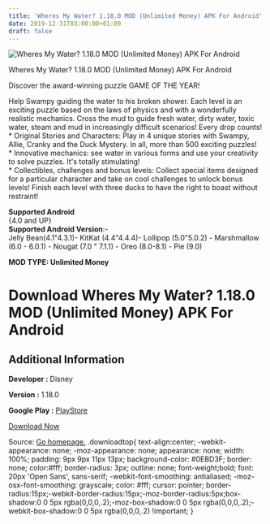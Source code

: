 ```yaml
---
title: 'Wheres My Water? 1.18.0 MOD (Unlimited Money) APK For Android'
date: 2019-12-31T03:00:00+01:00
draft: false
---
```


![Wheres My Water? 1.18.0 MOD (Unlimited Money) APK For Android](https://i0.wp.com/apkhome.net/wp-content/uploads/2019/11/Wheres-My-Water.jpg "Wheres My Water? 1.18.0 MOD (Unlimited Money) APK For Android")

  

Wheres My Water? 1.18.0 MOD (Unlimited Money) APK For Android

Discover the award-winning puzzle GAME OF THE YEAR!

Help Swampy guiding the water to his broken shower. Each level is an exciting puzzle based on the laws of physics and with a wonderfully realistic mechanics. Cross the mud to guide fresh water, dirty water, toxic water, steam and mud in increasingly difficult scenarios! Every drop counts!  
\* Original Stories and Characters: Play in 4 unique stories with Swampy, Allie, Cranky and the Duck Mystery. In all, more than 500 exciting puzzles!  
\* Innovative mechanics: see water in various forms and use your creativity to solve puzzles. It's totally stimulating!  
\* Collectibles, challenges and bonus levels: Collect special items designed for a particular character and take on cool challenges to unlock bonus levels! Finish each level with three ducks to have the right to boast without restraint!

**Supported Android**  
{4.0 and UP}  
**Supported Android Version**:-  
Jelly Bean(4.1"4.3.1)- KitKat (4.4"4.4.4)- Lollipop (5.0"5.0.2) - Marshmallow (6.0 - 6.0.1) - Nougat (7.0 " 7.1.1) - Oreo (8.0-8.1) - Pie (9.0)

**MOD TYPE: Unlimited Money**

Download Wheres My Water? 1.18.0 MOD (Unlimited Money) APK For Android
======================================================================

Additional Information
----------------------

**Developer :** Disney

**Version :** 1.18.0

**Google Play :** [PlayStore](https://play.google.com/store/apps/details?id=com.disney.WMW)

  

[Download Now](https://store4app.co/post/wheres-my-water-1-18-0-mod-unlimited-money-apk-for-android_1573931138)

  
Source: [Go homepage.](https://store4app.co/post/wheres-my-water-1-18-0-mod-unlimited-money-apk-for-android_1573931138) .downloadtop{ text-align:center; -webkit-appearance: none; -moz-appearance: none; appearance: none; width: 100%; padding: 9px 9px 11px 13px; background-color: #0EBD3F; border: none; color:#fff; border-radius: 3px; outline: none; font-weight;bold; font: 20px 'Open Sans', sans-serif; -webkit-font-smoothing: antialiased; -moz-osx-font-smoothing: grayscale; color: #fff; cursor: pointer; border-radius:15px;-webkit-border-radius:15px;-moz-border-radius:5px;box-shadow:0 0 5px rgba(0,0,0,.2);-moz-box-shadow:0 0 5px rgba(0,0,0,.2);-webkit-box-shadow:0 0 5px rgba(0,0,0,.2) !important; }